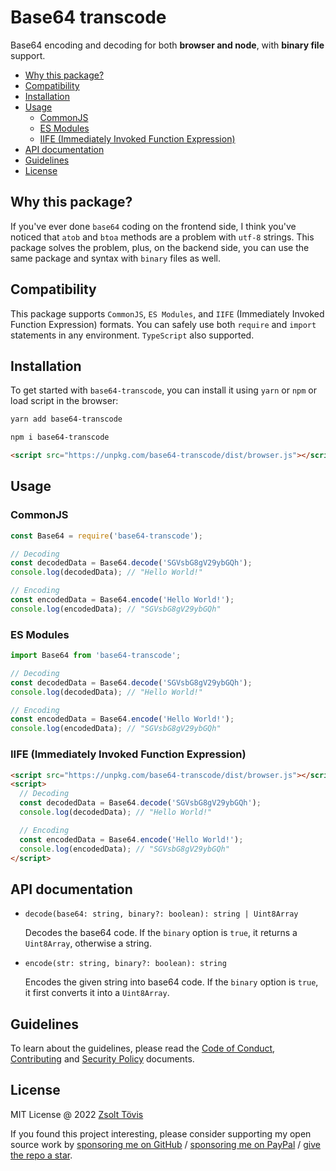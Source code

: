 # Base64 transcode

Base64 encoding and decoding for both **browser and node**, with **binary file** support.

- [Why this package?](#why-this-package)
- [Compatibility](#compatibility)
- [Installation](#installation)
- [Usage](#usage)
  - [CommonJS](#commonjs)
  - [ES Modules](#es-modules)
  - [IIFE (Immediately Invoked Function Expression)](#iife-immediately-invoked-function-expression)
- [API documentation](#api-documentation)
- [Guidelines](#guidelines)
- [License](#license)

## Why this package?

If you've ever done `base64` coding on the frontend side, I think you've noticed that `atob` and
`btoa` methods are a problem with `utf-8` strings. This package solves the problem, plus, on the
backend side, you can use the same package and syntax with `binary` files as well.

## Compatibility

This package supports `CommonJS`, `ES Modules`, and `IIFE` (Immediately Invoked Function Expression)
formats. You can safely use both `require` and `import` statements in any environment. `TypeScript`
also supported.

## Installation

To get started with `base64-transcode`, you can install it using `yarn` or `npm` or load script in
the browser:

```bash
yarn add base64-transcode
```

```bash
npm i base64-transcode
```

```html
<script src="https://unpkg.com/base64-transcode/dist/browser.js"></script>
```

## Usage

### CommonJS

```javascript
const Base64 = require('base64-transcode');

// Decoding
const decodedData = Base64.decode('SGVsbG8gV29ybGQh');
console.log(decodedData); // "Hello World!"

// Encoding
const encodedData = Base64.encode('Hello World!');
console.log(encodedData); // "SGVsbG8gV29ybGQh"
```

### ES Modules

```javascript
import Base64 from 'base64-transcode';

// Decoding
const decodedData = Base64.decode('SGVsbG8gV29ybGQh');
console.log(decodedData); // "Hello World!"

// Encoding
const encodedData = Base64.encode('Hello World!');
console.log(encodedData); // "SGVsbG8gV29ybGQh"
```

### IIFE (Immediately Invoked Function Expression)

```html
<script src="https://unpkg.com/base64-transcode/dist/browser.js"></script>
<script>
  // Decoding
  const decodedData = Base64.decode('SGVsbG8gV29ybGQh');
  console.log(decodedData); // "Hello World!"

  // Encoding
  const encodedData = Base64.encode('Hello World!');
  console.log(encodedData); // "SGVsbG8gV29ybGQh"
</script>
```

## API documentation

- `decode(base64: string, binary?: boolean): string | Uint8Array`

  Decodes the base64 code. If the `binary` option is `true`, it returns a `Uint8Array`, otherwise a
  string.

- `encode(str: string, binary?: boolean): string`

  Encodes the given string into base64 code. If the `binary` option is `true`, it first converts it
  into a `Uint8Array`.

## Guidelines

To learn about the guidelines, please read the [Code of Conduct](./CODE_OF_CONDUCT.md),
[Contributing](./CONTRIBUTING.md) and [Security Policy](./SECURITY.md) documents.

## License

MIT License @ 2022 [Zsolt Tövis](https://github.com/toviszsolt)

If you found this project interesting, please consider supporting my open source work by
[sponsoring me on GitHub](https://github.com/sponsors/toviszsolt) /
[sponsoring me on PayPal](https://www.paypal.com/paypalme/toviszsolt) /
[give the repo a star](https://github.com/toviszsolt/stormflow).

